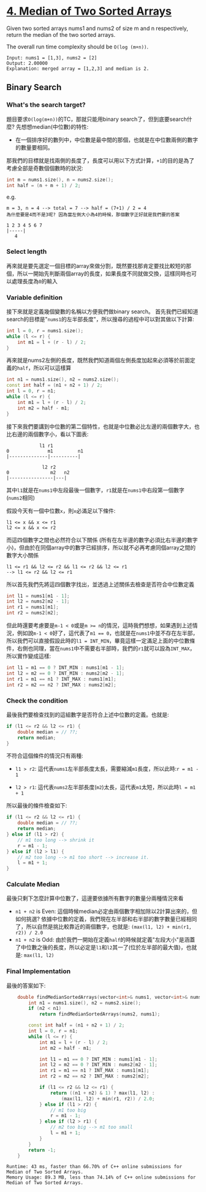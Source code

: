 # [4. Median of Two Sorted Arrays](https://leetcode.com/problems/median-of-two-sorted-arrays/)

Given two sorted arrays nums1 and nums2 of size m and n respectively, return the median of the two sorted arrays.

The overall run time complexity should be `O(log (m+n))`.

```
Input: nums1 = [1,3], nums2 = [2]
Output: 2.00000
Explanation: merged array = [1,2,3] and median is 2.
```

## Binary Search

### What's the search target?
題目要求`O(log(m+n))`的TC，那就只能用binary search了，但到底要search什麼? 先想想median(中位數)的特性:
- 在一個排序好的數列中，中位數是最中間的那個，也就是在中位數兩側的數字的數量要相同。

那我們的目標就是找兩側的長度了，長度可以用以下方式計算，`+1`的目的是為了考慮全部是奇數個個數時的狀況:
```cpp
int m = nums1.size(), n = nums2.size();
int half = (n + m + 1) / 2;
```

e.g.
```
m = 3, n = 4 --> total = 7 --> half = (7+1) / 2 = 4
為什麼要是4而不是3呢? 因為當左側大小為4的時候，那個數字正好就是我們要的答案

1 2 3 4 5 6 7
|-----|
   4
```

### Select length
再來就是要先選定一個目標的array來做分割，既然要找那肯定要找比較短的那個，所以一開始先判斷兩個array的長度，如果長度不同就做交換，這樣同時也可以處理長度為`0`的輸入


### Variable definition
接下來就是定義幾個變數的名稱以方便我們做binary search。
首先我們已經知道search的目標是"`nums1`的左半部長度"，所以搜尋的過程中可以對其做以下計算:
```cpp
int l = 0, r = nums1.size();
while (l <= r) {
    int m1 = l + (r - l) / 2;
}
```

再來就是nums2左側的長度，既然我們知道兩個左側長度加起來必須等於前面定義的`half`，所以可以這樣算
```cpp
int n1 = nums1.size(), n2 = nums2.size();
const int half = (n1 + n2 + 1) / 2;
int l = 0, r = n1;
while (l <= r) {
    int m1 = l + (r - l) / 2;
    int m2 = half - m1;
}
```

接下來我們要講到中位數的第二個特性，也就是中位數必比左邊的兩個數字大，也比右邊的兩個數字小，看以下圖表:
```
            l1 r1
0              m1         n1
|--------------|----------|

             l2 r2
0               m2   n2
|----------------|---|
```

其中`l1`就是在`nums1`中左段最後一個數字，`r1`就是在`nums1`中右段第一個數字(`nums2`相同)

假設今天有一個中位數`x`，則`x`必滿足以下條件:
```
l1 <= x && x <= r1
l2 <= x && x <= r2
```

而這四個數字之間也必然符合以下關係 (所有在左半邊的數字必須比右半邊的數字小)，但由於在同個array中的數字已經排序，所以就不必再考慮同個array之間的數字大小關係
```
l1 <= r1 && l2 <= r2 && l1 <= r2 && l2 <= r1
--> l1 <= r2 && l2 <= r1
```
所以首先我們先將這四個數字找出，並透過上述關係去檢查是否符合中位數定義
```cpp
int l1 = nums1[m1 - 1];
int l2 = nums2[m2 - 1];
int r1 = nums1[m1];
int r2 = nums2[m2];
```

但此時還要考慮要是`m-1 < 0`或是`m >= n`的情況，這時我們想想，如果遇到上述情況，例如說`m-1 < 0`好了，這代表了`m1 == 0`，也就是在`nums1`中並不存在左半部，所以我們可以直接假設此時的`l1 = INT_MIN`，畢竟這樣一定滿足上面的中位數條件，右側也同理，當在`nums1`中不需要右半部時，我們的`r1`就可以設為`INT_MAX`，所以實作變成這樣:

```cpp
int l1 = m1 == 0 ? INT_MIN : nums1[m1 - 1];
int l2 = m2 == 0 ? INT_MIN : nums2[m2 - 1];
int r1 = m1 == n1 ? INT_MAX : nums1[m1];
int r2 = m2 == n2 ? INT_MAX : nums2[m2];
```

### Check the condition
最後我們要檢查找到的這組數字是否符合上述中位數的定義。也就是:
```cpp
if (l1 <= r2 && l2 <= r1) {
    double median = // ??;
    return median;
}
```

不符合這個條件的情況只有兩種:
- `l1 > r2`:
這代表`nums1`左半部長度太長，需要縮減`m1`長度，所以此時:`r = m1 - 1`

- `l2 > r1`:
這代表`nums2`左半部長度(`m2`)太長，這代表`m1`太短，所以此時`l = m1 + 1`

所以最後的條件檢查如下:
```cpp
if (l1 <= r2 && l2 <= r1) {
    double median = // ??;
    return median;
} else if (l1 > r2) {
    // m1 too long --> shrink it
    r = m1 - 1;
} else if (l2 > l1) {
    // m2 too long --> m1 too short --> increase it.
    l = m1 + 1;
}
```

### Calculate Median
最後只剩下怎麼計算中位數了，這邊要依據所有數字的數量分兩種情況來看
- `n1 + n2` is Even:
這個時候median必定由兩個數字相加除以2計算出來的，但如何挑選? 依據中位數的定義，我們現在左半部和右半部的數字數量已經相同了，所以自然是挑比較靠近的兩個數字，也就是: `(max(l1, l2) + min(r1, r2)) / 2.0`
- `n1 + n2` is Odd:
由於我們一開始在定義`half`的時候就定義"左段大小"是涵蓋了中位數之後的長度，所以必定是`l1`和`l2`其一了(位於左半部的最大值)，也就是: `max(l1, l2)`

### Final Implementation
最後的答案如下:
```cpp
    double findMedianSortedArrays(vector<int>& nums1, vector<int>& nums2) {
        int n1 = nums1.size(), n2 = nums2.size();
        if (n2 < n1)
            return findMedianSortedArrays(nums2, nums1);

        const int half = (n1 + n2 + 1) / 2;
        int l = 0, r = n1;
        while (l <= r) {
            int m1 = l + (r - l) / 2;
            int m2 = half - m1;

            int l1 = m1 == 0 ? INT_MIN : nums1[m1 - 1];
            int l2 = m2 == 0 ? INT_MIN : nums2[m2 - 1];
            int r1 = m1 == n1 ? INT_MAX : nums1[m1];
            int r2 = m2 == n2 ? INT_MAX : nums2[m2];

            if (l1 <= r2 && l2 <= r1) {
                return ((n1 + n2) & 1) ? max(l1, l2) :
                    (max(l1, l2) + min(r1, r2)) / 2.0;
            } else if (l1 > r2) {
                // m1 too big
                r = m1 - 1;
            } else if (l2 > r1) {
                // m2 too big --> m1 too small
                l = m1 + 1;
            }
        }
        return -1;
    }
```

```
Runtime: 43 ms, faster than 66.70% of C++ online submissions for Median of Two Sorted Arrays.
Memory Usage: 89.3 MB, less than 74.14% of C++ online submissions for Median of Two Sorted Arrays.
```
